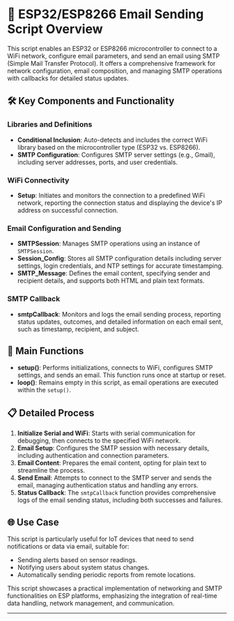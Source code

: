 # 📧 ESP32/ESP8266 Email Sending Script Overview

This script enables an ESP32 or ESP8266 microcontroller to connect to a WiFi network, configure email parameters, and send an email using SMTP (Simple Mail Transfer Protocol). It offers a comprehensive framework for network configuration, email composition, and managing SMTP operations with callbacks for detailed status updates.

## 🛠 Key Components and Functionality

### Libraries and Definitions

- **Conditional Inclusion**: Auto-detects and includes the correct WiFi library based on the microcontroller type (ESP32 vs. ESP8266).
- **SMTP Configuration**: Configures SMTP server settings (e.g., Gmail), including server addresses, ports, and user credentials.

### WiFi Connectivity

- **Setup**: Initiates and monitors the connection to a predefined WiFi network, reporting the connection status and displaying the device's IP address on successful connection.

### Email Configuration and Sending

- **SMTPSession**: Manages SMTP operations using an instance of `SMTPSession`.
- **Session_Config**: Stores all SMTP configuration details including server settings, login credentials, and NTP settings for accurate timestamping.
- **SMTP_Message**: Defines the email content, specifying sender and recipient details, and supports both HTML and plain text formats.

### SMTP Callback

- **smtpCallback**: Monitors and logs the email sending process, reporting status updates, outcomes, and detailed information on each email sent, such as timestamp, recipient, and subject.

## 🔄 Main Functions

- **setup()**: Performs initializations, connects to WiFi, configures SMTP settings, and sends an email. This function runs once at startup or reset.
- **loop()**: Remains empty in this script, as email operations are executed within the `setup()`.

## 📋 Detailed Process

1. **Initialize Serial and WiFi**: Starts with serial communication for debugging, then connects to the specified WiFi network.
2. **Email Setup**: Configures the SMTP session with necessary details, including authentication and connection parameters.
3. **Email Content**: Prepares the email content, opting for plain text to streamline the process.
4. **Send Email**: Attempts to connect to the SMTP server and sends the email, managing authentication status and handling any errors.
5. **Status Callback**: The `smtpCallback` function provides comprehensive logs of the email sending status, including both successes and failures.

## 🌐 Use Case

This script is particularly useful for IoT devices that need to send notifications or data via email, suitable for:
- Sending alerts based on sensor readings.
- Notifying users about system status changes.
- Automatically sending periodic reports from remote locations.

This script showcases a practical implementation of networking and SMTP functionalities on ESP platforms, emphasizing the integration of real-time data handling, network management, and communication.

---
